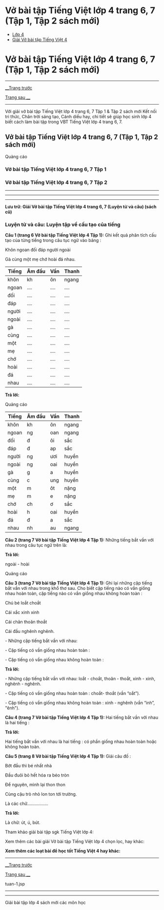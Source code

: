 # Vở bài tập Tiếng Việt lớp 4 trang 6, 7 (Tập 1, Tập 2 sách mới)

  * [Lớp 4](https://vietjack.com/series/lop-4.jsp)
  * [Giải Vở bài tập Tiếng Việt 4](https://vietjack.com/giai-vo-bai-tap-tieng-viet-4/index.jsp)



# Vở bài tập Tiếng Việt lớp 4 trang 6, 7 (Tập 1, Tập 2 sách mới)

* * *

[__Trang trước](https://vietjack.com/giai-vo-bai-tap-tieng-viet-4/tuan-1.jsp)

[Trang sau __](https://vietjack.com/giai-vo-bai-tap-tieng-viet-4/tuan-1.jsp)

* * *

Với giải vở bài tập Tiếng Việt lớp 4 trang 6, 7 Tập 1 & Tập 2 sách mới Kết nối tri thức, Chân trời sáng tạo, Cánh diều hay, chi tiết sẽ giúp học sinh lớp 4 biết cách làm bài tập trong VBT Tiếng Việt lớp 4 trang 6, 7.

## Vở bài tập Tiếng Việt lớp 4 trang 6, 7 (Tập 1, Tập 2 sách mới)

Quảng cáo

### **Vở bài tập Tiếng Việt lớp 4 trang 6, 7 Tập 1**

### **Vở bài tập Tiếng Việt lớp 4 trang 6, 7 Tập 2**

* * *

* * *

* * *

**Lưu trữ: Giải Vở bài tập Tiếng Việt lớp 4 trang 6, 7 (Luyện từ và câu) (sách cũ)**

### **Luyện từ và câu: Luyện tập về cấu tạo của tiếng**

**Câu 1 (trang 6 Vở bài tập Tiếng Việt lớp 4 Tập 1):** Ghi kết quả phân tích cấu tạo của từng tiếng trong câu tục ngữ vào bảng :

Khôn ngoan đối đáp người ngoài

Gà cùng một mẹ chớ hoài đá nhau.

**Tiếng**| **Âm đầu**| **Vần**| **Thanh**  
---|---|---|---  
khôn|  kh|  ôn|  ngang  
ngoan|  ....|  ....|  ....  
đối|  ....|  ....|  ....  
đáp|  ....|  ....|  ....  
người|  ....|  ....|  ....  
ngoài|  ....|  ....|  ....  
gà|  ....|  ....|  ....  
cùng|  ....|  ....|  ....  
một|  ....|  ....|  ....  
mẹ|  ....|  ....|  ....  
chớ|  ....|  ....|  ....  
hoài|  ....|  ....|  ....  
đá|  ....|  ....|  ....  
nhau|  ....|  ....|  ....  
  
**Trả lời:**

Quảng cáo

**Tiếng**| **Âm đầu**| **Vần**| **Thanh**  
---|---|---|---  
khôn|  kh|  ôn|  ngang  
ngoan|  ng|  oan|  ngang  
đối|  đ|  ôi|  sắc  
đáp|  đ|  ap|  sắc  
người|  ng|  ươi|  huyền  
ngoài|  ng|  oai|  huyền  
gà|  g| a|  huyền  
cùng|  c|  ung|  huyền  
một|  m|  ôt|  nặng  
mẹ|  m|  e|  nặng  
chớ|  ch|  ơ|  sắc  
hoài|  h|  oai |  huyền  
đá|  đ|  a|  sắc  
nhau|  nh|  au|  ngang  
  
**Câu 2 (trang 7 Vở bài tập Tiếng Việt lớp 4 Tập 1):** Những tiếng bắt vần với nhau trong câu tục ngữ trên là:

**Trả lời:**

ngoài - hoài

Quảng cáo

**Câu 3 (trang 7 Vở bài tập Tiếng Việt lớp 4 Tập 1):** Ghi lại những cặp tiếng bắt vần với nhau trong khổ thơ sau. Cho biết cặp tiếng nào có vần giống nhau hoàn toàn, cặp tiếng nào có vần giống nhau không hoàn toàn :

Chú bé loắt choắt

Cái xắc xinh xinh

Cái chân thoăn thoắt

Cái đầu nghênh nghênh. 

\- Những cặp tiếng bắt vần với nhau: 

\- Cặp tiếng có vần giống nhau hoàn toàn :

\- Cặp tiếng có vần giống nhau không hoàn toàn : 

**Trả lời:**

\- Những cặp tiếng bắt vần với nhau: loắt - choắt, thoăn - thoắt, xinh - xinh, nghênh - nghênh. 

\- Cặp tiếng có vần giống nhau hoàn toàn : choắt- thoắt (vần “oắt”).

\- Cặp tiếng có vần giống nhau không hoàn toàn : xinh - nghênh (vần “inh”, "ênh").

**Câu 4 (trang 7 Vở bài tập Tiếng Việt lớp 4 Tập 1):** Hai tiếng bắt vần với nhau là hai tiếng : 

**Trả lời:**

Hai tiếng bắt vần với nhau là hai tiếng : có phần giống nhau hoàn toàn hoặc không hoàn toàn.

**Câu 5 (trang 8 Vở bài tập Tiếng Việt lớp 4 Tập 1):** Giải câu đố : 

Bớt đầu thì bé nhất nhà

Đầu đuôi bỏ hết hóa ra béo tròn

Để nguyên, mình lại thon thon

Cùng cậu trò nhỏ lon ton tới trường.

Là các chữ.................

**Trả lời:**

Là chữ: út, ú, bút.

Tham khảo giải bài tập sgk Tiếng Việt lớp 4:

Xem thêm các bài giải Vở bài tập Tiếng Việt lớp 4 chọn lọc, hay khác:

**Xem thêm các loạt bài để học tốt Tiếng Việt 4 hay khác:**

* * *

[__Trang trước](https://vietjack.com/giai-vo-bai-tap-tieng-viet-4/tuan-1.jsp)

[Trang sau __](https://vietjack.com/giai-vo-bai-tap-tieng-viet-4/tuan-1.jsp)

tuan-1.jsp

* * *

* * *

Giải bài tập lớp 4 sách mới các môn học
